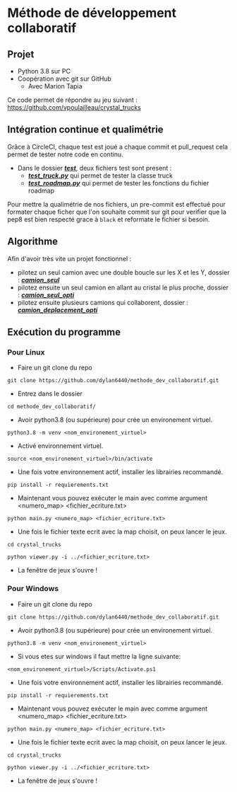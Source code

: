 # Méthode de développement collaboratif

## Projet

* Python 3.8 sur PC
* Coopération avec git sur GitHub
  * Avec Marion Tapia

Ce code permet de répondre au jeu suivant : https://github.com/vpoulailleau/crystal_trucks

## Intégration continue et qualimétrie
                             
Grâce à CircleCI, chaque test est joué a chaque commit et pull_request cela permet de tester notre code en continu. 

* Dans le dossier [**_test_**](./test), deux fichiers test sont present :
  * **_[test_truck.py](./test/test_truck.py)_** qui permet de tester la classe truck
  * **_[test_roadmap.py](./test/test_roadmap.py)_** qui permet de tester les fonctions du fichier roadmap

Pour mettre la qualimétrie de nos fichiers, un pre-commit est effectué pour formater chaque ficher que l'on souhaite
commit sur git pour verifier que la pep8 est bien respecté grace à `black` et reformate le fichier si besoin.


## Algorithme

Afin d'avoir très vite un projet fonctionnel :
* pilotez un seul camion avec une double boucle sur les X et les Y, dossier : [**_camion_seul_**](./camion_seul)
* pilotez ensuite un seul camion en allant au cristal le plus proche, dossier : [**_camion_seul_opti_**](./camion_seul_opti)
* pilotez ensuite plusieurs camions qui collaborent, dossier : [**_camion_deplacement_opti_**](./camion_deplacement_opti)


## Exécution du programme

### Pour Linux

  * Faire un git clone du repo
  
  `git clone https://github.com/dylan6440/methode_dev_collaboratif.git`
  
  * Entrez dans le dossier
  
  `cd methode_dev_collaboratif/`
  
  * Avoir python3.8 (ou supérieure) pour crée un environement virtuel.
  
  `python3.8 -m venv <nom_environement_virtuel>`
  
  * Activé environnement virtuel.
  
  `source <nom_environement_virtuel>/bin/activate`
  
  * Une fois votre environnement actif, installer les librairies recommandé.
  
  `pip install -r requierements.txt`
  
  * Maintenant vous pouvez exécuter le main avec comme argument <numero_map> <fichier_ecriture.txt>
  
  `python main.py <numero_map> <fichier_ecriture.txt>`
  
  * Une fois le fichier texte ecrit avec la map choisit, on peux lancer le jeux.
  
  `cd crystal_trucks`
  
`python viewer.py -i ../<fichier_ecriture.txt>`
  
  * La fenêtre de jeux s'ouvre !

### Pour Windows

 * Faire un git clone du repo

 `git clone https://github.com/dylan6440/methode_dev_collaboratif.git`

* Avoir python3.8 (ou supérieure) pour crée un environement virtuel.

`python3.8 -m venv <nom_environement_virtuel>`


* Si vous etes sur windows il faut mettre la ligne suivante:

`<nom_environement_virtuel>/Scripts/Activate.ps1` 

* Une fois votre environnement actif, installer les librairies recommandé.

`pip install -r requierements.txt`

* Maintenant vous pouvez exécuter le main avec comme argument <numero_map> <fichier_ecriture.txt>

`python main.py <numero_map> <fichier_ecriture.txt>`

* Une fois le fichier texte ecrit avec la map choisit, on peux lancer le jeux.

`cd crystal_trucks`

`python viewer.py -i ../<fichier_ecriture.txt>`

* La fenêtre de jeux s'ouvre !
